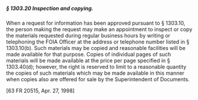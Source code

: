 ##### § 1303.20 Inspection and copying. #####

When a request for information has been approved pursuant to § 1303.10, the person making the request may make an appointment to inspect or copy the materials requested during regular business hours by writing or telephoning the FOIA Officer at the address or telephone number listed in § 1303.10(b). Such materials may be copied and reasonable facilities will be made available for that purpose. Copies of individual pages of such materials will be made available at the price per page specified in § 1303.40(d); however, the right is reserved to limit to a reasonable quantity the copies of such materials which may be made available in this manner when copies also are offered for sale by the Superintendent of Documents.

[63 FR 20515, Apr. 27, 1998]